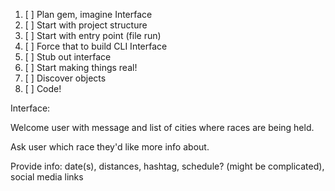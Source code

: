 1. [ ] Plan gem, imagine Interface
2. [ ] Start with project structure
3. [ ] Start with entry point (file run)
4. [ ] Force that to build CLI Interface
5. [ ] Stub out interface
6. [ ] Start making things real!
7. [ ] Discover objects
8. [ ] Code!

Interface:

Welcome user with message and list of cities where races are being held.

Ask user which race they'd like more info about.

Provide info: date(s), distances, hashtag, schedule? (might be complicated), social media links
